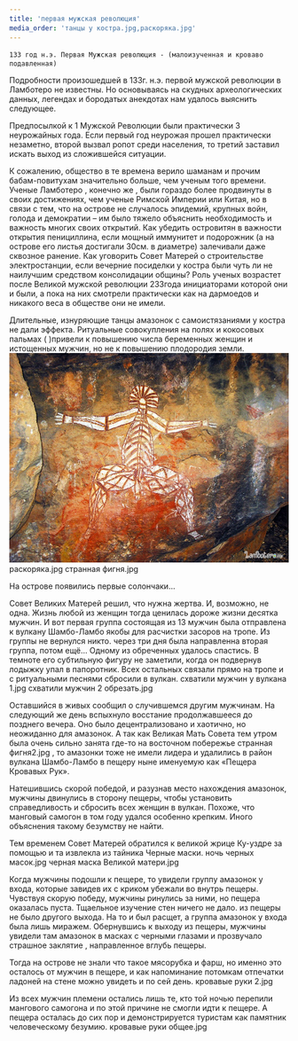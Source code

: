 ```yaml
---
title: 'первая мужская революция'
media_order: 'танцы у костра.jpg,раскоряка.jpg'
---
```


    133 год н.э. Первая Мужская революция - (малоизученная и кроваво подавленная)

Подробности произошедшей в 133г. н.э. первой мужской революции в Ламботеро не известны. Но основываясь на скудных археологических данных, легендах и бородатых анекдотах нам удалось выяснить следующее.

Предпосылкой к 1 Мужской Революции были практически 3 неурожайных года. Если первый год неурожая прошел практически незаметно, второй вызвал ропот среди населения, то третий заставил искать выход из сложившейся ситуации.

К сожалению, общество в те времена верило шаманам и прочим бабам-повитухам значительно больше, чем ученым того времени. Ученые Ламботеро , конечно же , были гораздо более продвинуты в своих достижениях, чем ученые Римской Империи или Китая, но в связи с тем, что на острове не случалось эпидемий, крупных войн, голода и демократии – им было тяжело объяснить необходимость и важность многих своих открытий. Как убедить островитян в важности открытия пенициллина, если мощный иммунитет и подорожник (а на острове его листья достигали 30см. в диаметре) залечивали даже сквозное ранение. Как уговорить Совет Матерей о строительстве электростанции, если вечерние посиделки у костра были чуть ли не наилучшим средством консолидации общины? Роль ученых возрастет после Великой мужской революции 233года инициаторами которой они и были, а пока на них смотрели практически как на дармоедов и никакого веса в обществе они не имели.

[](%D1%82%D0%B0%D0%BD%D1%86%D1%8B%20%D1%83%20%D0%BA%D0%BE%D1%81%D1%82%D1%80%D0%B0.jpg)

Длительные, изнуряющие танцы амазонок с самоистязаниями у костра не дали эффекта. Ритуальные совокупления на полях и кокосовых пальмах ( )привели к повышению числа беременных женщин и истощенных мужчин, но не к повышению плодородия земли.
![](%D1%80%D0%B0%D1%81%D0%BA%D0%BE%D1%80%D1%8F%D0%BA%D0%B0.jpg)раскоряка.jpg
странная фигня.jpg

На острове появились первые солончаки…

Совет Великих Матерей решил, что нужна жертва. И, возможно, не одна. Жизнь любой из женщин тогда ценилась дороже жизни десятка мужчин. И вот первая группа состоящая из 13 мужчин была отправлена к вулкану Шамбо-Ламбо якобы для расчистки засоров на тропе. Из группы не вернулся никто. через три дня была направленна вторая группа, потом ещё… Одному из обреченных удалось спастись. В темноте его субтильную фигуру не заметили, когда он подвернув лодыжку упал в папоротник. Всех остальных связали прямо на тропе и с ритуальными песнями сбросили в вулкан.
схватили мужчин у вулкана 1.jpg
схватили мужчин 2 обрезать.jpg


Оставшийся в живых сообщил о случившемся другим мужчинам. На следующий же день вспыхнуло восстание продолжавшееся до позднего вечера. Оно было децентрализовано и хаотично, но неожиданно для амазонок. А так как Великая Мать Совета тем утром была очень сильно занята где-то на восточном побережье странная фигня2.jpg
, то амазонки тоже не имели лидера и удалились в район вулкана Шамбо-Ламбо в пещеру ныне именуемую как «Пещера Кровавых Рук».

Натешившись скорой победой, и разузнав место нахождения амазонок, мужчины двинулись в сторону пещеры, чтобы установить справедливость и сбросить всех женщин в вулкан. Похоже, что манговый самогон в том году удался особенно крепким. Иного объяснения такому безумству не найти.

Тем временем Совет Матерей обратился к великой жрице Ку-уздре за помощью и та извлекла из тайника Черные маски.
ночь черных масок.jpg
черная маска Великой матери.jpg


Когда мужчины подошли к пещере, то увидели группу амазонок у входа, которые завидев их с криком убежали во внутрь пещеры. Чувствуя скорую победу, мужчины ринулись за ними, но пещера оказалась пуста. Тщаельное изучение стен ничего не дало. из пещеры не было другого выхода. На то и был расщет, а группа амазонок у входа была лишь миражем. Обернувшись к выходу из пещеры, мужчины увидели там амазонок в масках с черными глазами и прозвучало страшное заклятие , направленное вглубь пещеры.

Тогда на острове не знали что такое мясорубка и фарш, но именно это осталось от мужчин в пещере, и как напоминание потомкам отпечатки ладоней на стене можно увидеть и по сей день.
кровавые руки 2.jpg


Из всех мужчин племени остались лишь те, кто той ночью перепили мангового самогона и по этой причине не смогли идти к пещере. А пещера осталась до сих пор и демонстрируется туристам как памятник человеческому безумию.
кровавые руки общее.jpg 